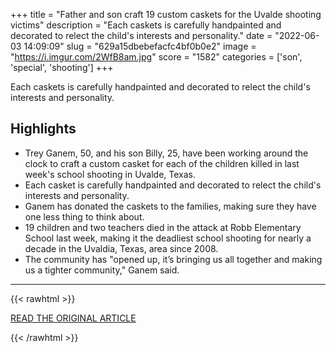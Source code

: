+++
title = "Father and son craft 19 custom caskets for the Uvalde shooting victims"
description = "Each caskets is carefully handpainted and decorated to relect the child's interests and personality."
date = "2022-06-03 14:09:09"
slug = "629a15dbebefacfc4bf0b0e2"
image = "https://i.imgur.com/2WfB8am.jpg"
score = "1582"
categories = ['son', 'special', 'shooting']
+++

Each caskets is carefully handpainted and decorated to relect the child's interests and personality.

## Highlights

- Trey Ganem, 50, and his son Billy, 25, have been working around the clock to craft a custom casket for each of the children killed in last week's school shooting in Uvalde, Texas.
- Each casket is carefully handpainted and decorated to relect the child's interests and personality.
- Ganem has donated the caskets to the families, making sure they have one less thing to think about.
- 19 children and two teachers died in the attack at Robb Elementary School last week, making it the deadliest school shooting for nearly a decade in the Uvaldia, Texas, area since 2008.
- The community has "opened up, it’s bringing us all together and making us a tighter community," Ganem said.

---

{{< rawhtml >}}
  <p class="article-category">
    <a target="_blank" href="https://globalnews.ca/news/8889101/custom-caskets-uvalde-school-shooting/">READ THE ORIGINAL ARTICLE</a>
  </p>
{{< /rawhtml >}}
